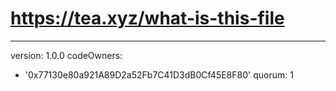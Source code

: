 # https://tea.xyz/what-is-this-file
---
version: 1.0.0
codeOwners:
  - '0x77130e80a921A89D2a52Fb7C41D3dB0Cf45E8F80'
quorum: 1
